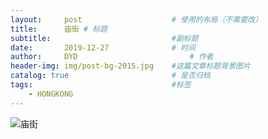 ```yaml
---
layout:     post   				    # 使用的布局（不需要改）
title:      庙街 # 标题
subtitle:                           #副标题
date:       2019-12-27 				# 时间
author:     DYD 						# 作者
header-img: img/post-bg-2015.jpg 	#这篇文章标题背景图片
catalog: true 						# 是否归档
tags:								#标签
    - HONGKONG
---
```


![庙街](https://i.postimg.cc/vHjhXPW4/IMG-5317.jpg)


